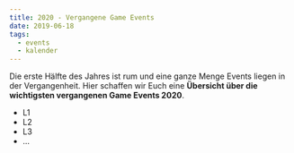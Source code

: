 ```yaml
---
title: 2020 - Vergangene Game Events
date: 2019-06-18
tags:
  - events
  - kalender
---
```

Die erste Hälfte des Jahres ist rum und eine ganze Menge Events liegen in der Vergangenheit. Hier schaffen wir Euch eine **Übersicht über die wichtigsten vergangenen Game Events 2020**.

* L1
* L2
* L3
* ...